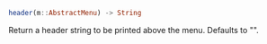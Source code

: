 ```julia
header(m::AbstractMenu) -> String
```

Return a header string to be printed above the menu. Defaults to "".
